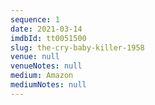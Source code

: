 ```yaml
---
sequence: 1
date: 2021-03-14
imdbId: tt0051500
slug: the-cry-baby-killer-1958
venue: null
venueNotes: null
medium: Amazon
mediumNotes: null
---
```


